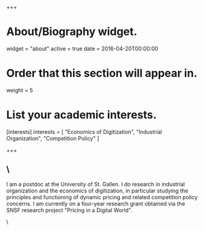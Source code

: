 +++
# About/Biography widget.
widget = "about"
active = true
date = 2016-04-20T00:00:00

# Order that this section will appear in.
weight = 5

# List your academic interests.
[interests]
  interests = [
    "Economics of Digitization",
    "Industrial Organization",
    "Competition Policy"
  ]


 
+++

## \ 


I am a postdoc at the University of St. Gallen. I do research in industrial organization and the economics of digitization, in particular studying the principles and functioning of dynamic pricing and related competition policy concerns. I am currently on a four-year research grant obtained via the SNSF research project "Pricing in a Digital World".

 \ 
